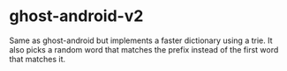 # ghost-android-v2
Same as ghost-android but implements a faster dictionary using a trie. It also picks a random word that matches the prefix instead of the first word that matches it.
